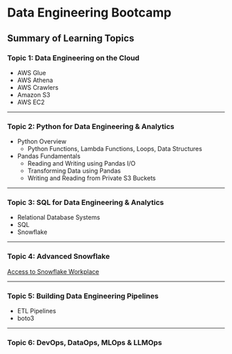 # Data Engineering Bootcamp
## Summary of Learning Topics
### Topic 1: Data Engineering on the Cloud
* AWS Glue
* AWS Athena
* AWS Crawlers
* Amazon S3
* AWS EC2

---

### Topic 2: Python for Data Engineering & Analytics
* Python Overview
    * Python Functions, Lambda Functions, Loops, Data Structures
* Pandas Fundamentals
    * Reading and Writing using Pandas I/O
    * Transforming Data using Pandas
    * Writing and Reading from Private S3 Buckets

--- 

### Topic 3: SQL for Data Engineering & Analytics 
* Relational Database Systems
* SQL
* Snowflake

--- 

### Topic 4: Advanced Snowflake  
[Access to Snowflake Workplace](https://app.snowflake.com/ffojzfh/wpa36811/)

---
### Topic 5: Building Data Engineering Pipelines
* ETL Pipelines
* boto3

---
### Topic 6: DevOps, DataOps, MLOps & LLMOps
